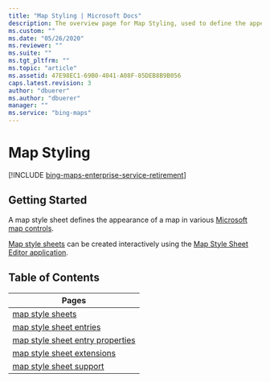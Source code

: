 ```yaml
---
title: "Map Styling | Microsoft Docs"
description: The overview page for Map Styling, used to define the appearance of a map in various Microsoft map controls, contains links to the map style sheet articles.
ms.custom: ""
ms.date: "05/26/2020"
ms.reviewer: ""
ms.suite: ""
ms.tgt_pltfrm: ""
ms.topic: "article"
ms.assetid: 47E98EC1-69B0-4041-A08F-85DEB8B9B056
caps.latest.revision: 3
author: "dbuerer"
ms.author: "dbuerer"
manager: ""
ms.service: "bing-maps"
---
```


# Map Styling

[!INCLUDE [bing-maps-enterprise-service-retirement](../includes/bing-maps-enterprise-service-retirement.md)]

## Getting Started

A map style sheet defines the appearance of a map in various [Microsoft map controls](map-style-sheet-support.md).  

[Map style sheets](map-style-sheets.md) can be created interactively using the [Map Style Sheet Editor application](https://www.microsoft.com/store/productId/9NBHTCJT72FT).

## Table of Contents

| Pages                              |
|------------------------------------|
| [map style sheets]                 |
| [map style sheet entries]          |
| [map style sheet entry properties] |
| [map style sheet extensions]       |
| [map style sheet support]          |

[map style sheets]: map-style-sheets.md
[map style sheet entries]: map-style-sheet-entries.md
[map style sheet entry properties]: map-style-sheet-entry-properties.md
[map style sheet extensions]: map-style-sheet-extensions.md
[map style sheet support]: map-style-sheet-support.md

